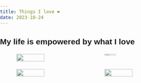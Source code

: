 ```yaml
---
title: Things I love ❤
date: 2023-10-24
---
```


## My life is empowered by what I love

<style>
    body { margin: 0; padding: 0; box-sizing: border-box; font-family: Arial, sans-serif; }
    .image-container { display: flex; justify-content: space-around; margin: 20px; }
    .image-container img { width: 40%; } /* Set the width for images */
    .image-container a { width: 40%; } /* Set the width for the <a> element */
</style>

<div class="image-container">
    <img src="cello-journey.jpg" />
    <a href="/theme-blog/books/"><img src="cello-journey.jpg" /></a>
</div>
<div class="image-container">
    <img src="https://github.com/mariolambe/theme-blog/assets/61537859/99309c57-8181-4ebf-b95e-f6b5f2765974" />
    <img src="https://github.com/mariolambe/theme-blog/assets/61537859/c465ce68-7289-44da-818b-e33f330e58fc" />
</div>
